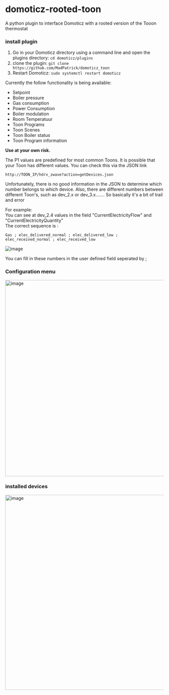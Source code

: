 # domoticz-rooted-toon

A  python plugin to interface Domoticz with a rooted version of the Tooon thermostat


### install plugin
1. Go in your Domoticz directory using a command line and open the plugins directory:
 ```cd domoticz/plugins```
2. clone the plugin:
 ```git clone https://github.com/MadPatrick/domoticz_toon```
2. Restart Domoticz:
 ```sudo systemctl restart domoticz```
 
 
Currently the follow functionality is being available:
- Setpoint
- Boiler pressure
- Gas consumption
- Power Consumption
- Boiler modulation
- Room Temperatuur
- Toon Programs
- Toon Scenes
- Toon Boiler status
- Toon Program information

**Use at your own risk.**

The P1 values are predefined for most common Toons.
It is possible that your Toon has different values. 
You can check this via the JSON link

```http://TOON_IP/hdrv_zwave?action=getDevices.json```
 
Unfortunately, there is no good information in the JSON to determine which number belongs to which device.
Also, there are different numbers between different Toon's, such as dev_2.x or dev_3.x.......
So basically it's a bit of trail and error

For example:
<br>You can see at dev_2.4 values in the field  "CurrentElectricityFlow" and "CurrentElectricityQuantity"
<br>The correct sequence is :

```Gas ; elec_delivered_normal ; elec_delivered_low ; elec_received_normal ; elec_received_low```

![image](https://user-images.githubusercontent.com/81873830/214092186-e73b1482-96ec-4488-b056-1754836a0d1b.png)

You can fill in these numbers in the user defined field seperated by ;

### Configuration menu
<img width="1071" height="624" alt="image" src="https://github.com/user-attachments/assets/54d0739f-9640-4805-b80f-0449b9631667" />

### installed devices
<img width="1234" height="620" alt="image" src="https://github.com/user-attachments/assets/0bacf665-80a5-4b56-9bfc-918ffdda77dc" />



